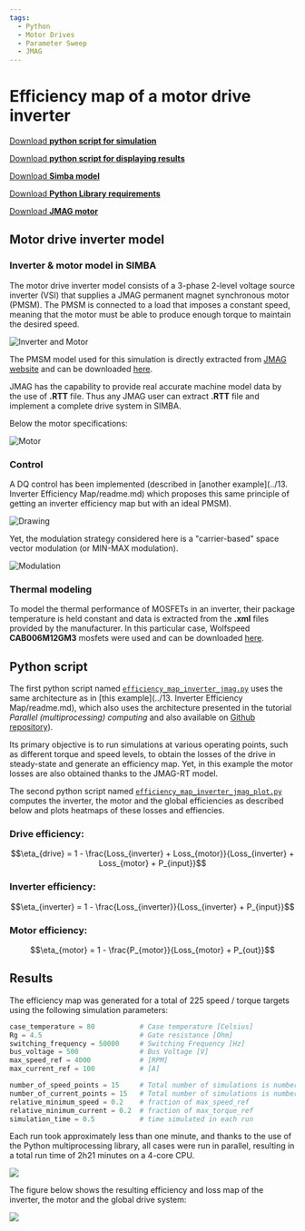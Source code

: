 ```yaml
---
tags:
  - Python
  - Motor Drives
  - Parameter Sweep
  - JMAG
---
```


# Efficiency map of a motor drive inverter

[Download **python script for simulation**](efficiency_map_inverter_jmag.py)

[Download **python script for displaying results**](efficiency_map_inverter_jmag_plot.py)

[Download **Simba model**](efficiency_map_inverter_jmag.jsimba)

[Download **Python Library requirements**](requirements.txt)

[Download **JMAG motor**](100k_D_D_I-.rtt)


## Motor drive inverter model

### Inverter & motor model in SIMBA

The motor drive inverter model consists of a 3-phase 2-level voltage source inverter (VSI) that supplies a JMAG permanent magnet synchronous motor (PMSM). The PMSM is connected to a load that imposes a constant speed, meaning that the motor must be able to produce enough torque to maintain the desired speed.

![Inverter and Motor](fig/inverter_motor.png)

The PMSM model used for this simulation is directly extracted from [JMAG website](https://www.jmag-international.com/) and can be downloaded [here](https://www.jmag-international.com/modellibrary/032/).

JMAG has the capability to provide real accurate machine model data by the use of **.RTT** file. Thus any JMAG user can extract **.RTT** file and implement a complete drive system in SIMBA.

Below the motor specifications:

![Motor](fig/motor.png)

### Control

A DQ control has been implemented (described in [another example](../13. Inverter Efficiency Map/readme.md) which proposes this same principle of getting an inverter efficiency map but with an ideal PMSM).

![Drawing](fig/Drawing.png)

Yet, the modulation strategy considered here is a "carrier-based" space vector modulation (or MIN-MAX modulation).

![Modulation](fig/mod.png)

### Thermal modeling

To model the thermal performance of MOSFETs in an inverter, their package temperature is held constant and data is extracted from the **.xml** files provided by the manufacturer. In this particular case, Wolfspeed **CAB006M12GM3** mosfets were used and can be downloaded [here](https://assets.wolfspeed.com/uploads/2023/05/Wolfspeed_CAB006M12GM3_data_sheet.pdf).


## Python script

The first python script named [`efficiency_map_inverter_jmag.py`](efficiency_map_inverter_jmag.py) uses the same architecture as in [this example](../13. Inverter Efficiency Map/readme.md), which also uses the architecture presented in the tutorial *Parallel (multiprocessing) computing* and also available on [Github repository](https://github.com/aesim-tech/simba-python-examples/tree/main/05.%20Parallel%20Parameter%20Sweep)).

Its primary objective is to run simulations at various operating points, such as different torque and speed levels, to obtain the losses of the drive in steady-state and generate an efficiency map. Yet, in this example the motor losses are also obtained thanks to the JMAG-RT model.

The second python script named [`efficiency_map_inverter_jmag_plot.py`](efficiency_map_inverter_jmag_plot.py) computes the inverter, the motor and the global efficiencies as described below and plots heatmaps of these losses and effiencies.


### Drive efficiency:

$$\eta_{drive} = 1 - \frac{Loss_{inverter} + Loss_{motor}}{Loss_{inverter} + Loss_{motor} + P_{input}}$$


### Inverter efficiency:

$$\eta_{inverter} = 1 - \frac{Loss_{inverter}}{Loss_{inverter} + P_{input}}$$


### Motor efficiency:

$$\eta_{motor} = 1 - \frac{P_{motor}}{Loss_{motor} + P_{out}}$$


## Results

The efficiency map was generated for a total of 225 speed / torque targets using the following simulation parameters: 

```py
case_temperature = 80           # Case temperature [Celsius]
Rg = 4.5                        # Gate resistance [Ohm]
switching_frequency = 50000     # Switching Frequency [Hz]
bus_voltage = 500               # Bus Voltage [V]
max_speed_ref = 4000            # [RPM]
max_current_ref = 100           # [A]

number_of_speed_points = 15     # Total number of simulations is number_of_speed_points * number_of_current_points
number_of_current_points = 15   # Total number of simulations is number_of_speed_points * number_of_current_points
relative_minimum_speed = 0.2    # fraction of max_speed_ref
relative_minimum_current = 0.2  # fraction of max_torque_ref
simulation_time = 0.5           # time simulated in each run
```
Each run took approximately less than one minute, and thanks to the use of the Python multiprocessing library, all cases were run in parallel, resulting in a total run time of 2h21 minutes on a 4-core CPU. 

![](fig/progress_bar.png)

The figure below shows the resulting efficiency and loss map of the inverter, the motor and the global drive system:

![](fig/efficiency_map_225points.png)